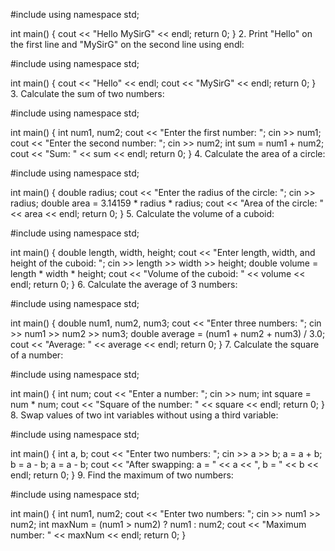 #include<iostream>
using namespace std;

int main() {
    cout << "Hello MySirG" << endl;
    return 0;
}
2. Print "Hello" on the first line and "MySirG" on the second line using endl:

#include<iostream>
using namespace std;

int main() {
    cout << "Hello" << endl;
    cout << "MySirG" << endl;
    return 0;
}
3. Calculate the sum of two numbers:

#include<iostream>
using namespace std;

int main() {
    int num1, num2;
    cout << "Enter the first number: ";
    cin >> num1;
    cout << "Enter the second number: ";
    cin >> num2;
    int sum = num1 + num2;
    cout << "Sum: " << sum << endl;
    return 0;
}
4. Calculate the area of a circle:

#include<iostream>
using namespace std;

int main() {
    double radius;
    cout << "Enter the radius of the circle: ";
    cin >> radius;
    double area = 3.14159 * radius * radius;
    cout << "Area of the circle: " << area << endl;
    return 0;
}
5. Calculate the volume of a cuboid:

#include<iostream>
using namespace std;

int main() {
    double length, width, height;
    cout << "Enter length, width, and height of the cuboid: ";
    cin >> length >> width >> height;
    double volume = length * width * height;
    cout << "Volume of the cuboid: " << volume << endl;
    return 0;
}
6. Calculate the average of 3 numbers:

#include<iostream>
using namespace std;

int main() {
    double num1, num2, num3;
    cout << "Enter three numbers: ";
    cin >> num1 >> num2 >> num3;
    double average = (num1 + num2 + num3) / 3.0;
    cout << "Average: " << average << endl;
    return 0;
}
7. Calculate the square of a number:


#include<iostream>
using namespace std;

int main() {
    int num;
    cout << "Enter a number: ";
    cin >> num;
    int square = num * num;
    cout << "Square of the number: " << square << endl;
    return 0;
}
8. Swap values of two int variables without using a third variable:


#include<iostream>
using namespace std;

int main() {
    int a, b;
    cout << "Enter two numbers: ";
    cin >> a >> b;
    a = a + b;
    b = a - b;
    a = a - b;
    cout << "After swapping: a = " << a << ", b = " << b << endl;
    return 0;
}
9. Find the maximum of two numbers:


#include<iostream>
using namespace std;

int main() {
    int num1, num2;
    cout << "Enter two numbers: ";
    cin >> num1 >> num2;
    int maxNum = (num1 > num2) ? num1 : num2;
    cout << "Maximum number: " << maxNum << endl;
    return 0;
}
